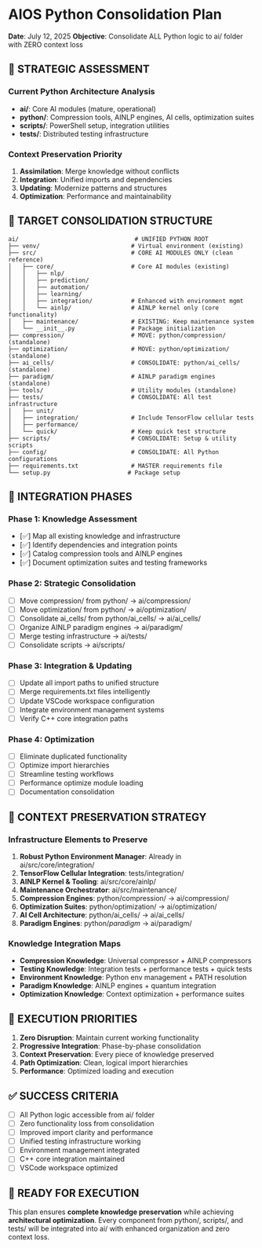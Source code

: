 # AIOS Python Consolidation Plan
**Date**: July 12, 2025
**Objective**: Consolidate ALL Python logic to ai/ folder with ZERO context loss

## 🎯 **STRATEGIC ASSESSMENT**

### **Current Python Architecture Analysis**
- **ai/**: Core AI modules (mature, operational)
- **python/**: Compression tools, AINLP engines, AI cells, optimization suites
- **scripts/**: PowerShell setup, integration utilities
- **tests/**: Distributed testing infrastructure

### **Context Preservation Priority**
1. **Assimilation**: Merge knowledge without conflicts
2. **Integration**: Unified imports and dependencies
3. **Updating**: Modernize patterns and structures
4. **Optimization**: Performance and maintainability

## 📁 **TARGET CONSOLIDATION STRUCTURE**

```
ai/                                 # UNIFIED PYTHON ROOT
├── venv/                          # Virtual environment (existing)
├── src/                           # CORE AI MODULES ONLY (clean reference)
│   ├── core/                      # Core AI modules (existing)
│   │   ├── nlp/
│   │   ├── prediction/
│   │   ├── automation/
│   │   ├── learning/
│   │   ├── integration/           # Enhanced with environment mgmt
│   │   └── ainlp/                 # AINLP kernel only (core functionality)
│   ├── maintenance/               # EXISTING: Keep maintenance system
│   └── __init__.py                # Package initialization
├── compression/                   # MOVE: python/compression/ (standalone)
├── optimization/                  # MOVE: python/optimization/ (standalone)
├── ai_cells/                      # CONSOLIDATE: python/ai_cells/ (standalone)
├── paradigm/                      # AINLP paradigm engines (standalone)
├── tools/                         # Utility modules (standalone)
├── tests/                         # CONSOLIDATE: All test infrastructure
│   ├── unit/
│   ├── integration/               # Include TensorFlow cellular tests
│   ├── performance/
│   └── quick/                     # Keep quick test structure
├── scripts/                       # CONSOLIDATE: Setup & utility scripts
├── config/                        # CONSOLIDATE: All Python configurations
├── requirements.txt               # MASTER requirements file
└── setup.py                      # Package setup
```

## 🔄 **INTEGRATION PHASES**

### **Phase 1: Knowledge Assessment**
- [✅] Map all existing knowledge and infrastructure
- [✅] Identify dependencies and integration points
- [✅] Catalog compression tools and AINLP engines
- [✅] Document optimization suites and testing frameworks

### **Phase 2: Strategic Consolidation**
- [ ] Move compression/ from python/ → ai/compression/
- [ ] Move optimization/ from python/ → ai/optimization/
- [ ] Consolidate ai_cells/ from python/ai_cells/ → ai/ai_cells/
- [ ] Organize AINLP paradigm engines → ai/paradigm/
- [ ] Merge testing infrastructure → ai/tests/
- [ ] Consolidate scripts → ai/scripts/

### **Phase 3: Integration & Updating**
- [ ] Update all import paths to unified structure
- [ ] Merge requirements.txt files intelligently
- [ ] Update VSCode workspace configuration
- [ ] Integrate environment management systems
- [ ] Verify C++ core integration paths

### **Phase 4: Optimization**
- [ ] Eliminate duplicated functionality
- [ ] Optimize import hierarchies
- [ ] Streamline testing workflows
- [ ] Performance optimize module loading
- [ ] Documentation consolidation

## 🧬 **CONTEXT PRESERVATION STRATEGY**

### **Infrastructure Elements to Preserve**
1. **Robust Python Environment Manager**: Already in ai/src/core/integration/
2. **TensorFlow Cellular Integration**: tests/integration/
3. **AINLP Kernel & Tooling**: ai/src/core/ainlp/
4. **Maintenance Orchestrator**: ai/src/maintenance/
5. **Compression Engines**: python/compression/ → ai/compression/
6. **Optimization Suites**: python/optimization/ → ai/optimization/
7. **AI Cell Architecture**: python/ai_cells/ → ai/ai_cells/
8. **Paradigm Engines**: python/*paradigm* → ai/paradigm/

### **Knowledge Integration Maps**
- **Compression Knowledge**: Universal compressor + AINLP compressors
- **Testing Knowledge**: Integration tests + performance tests + quick tests
- **Environment Knowledge**: Python env management + PATH resolution
- **Paradigm Knowledge**: AINLP engines + quantum integration
- **Optimization Knowledge**: Context optimization + performance suites

## 🎯 **EXECUTION PRIORITIES**

1. **Zero Disruption**: Maintain current working functionality
2. **Progressive Integration**: Phase-by-phase consolidation
3. **Context Preservation**: Every piece of knowledge preserved
4. **Path Optimization**: Clean, logical import hierarchies
5. **Performance**: Optimized loading and execution

## ✅ **SUCCESS CRITERIA**

- [ ] All Python logic accessible from ai/ folder
- [ ] Zero functionality loss from consolidation
- [ ] Improved import clarity and performance
- [ ] Unified testing infrastructure working
- [ ] Environment management integrated
- [ ] C++ core integration maintained
- [ ] VSCode workspace optimized

## 🚀 **READY FOR EXECUTION**

This plan ensures **complete knowledge preservation** while achieving **architectural optimization**. Every component from python/, scripts/, and tests/ will be integrated into ai/ with enhanced organization and zero context loss.
